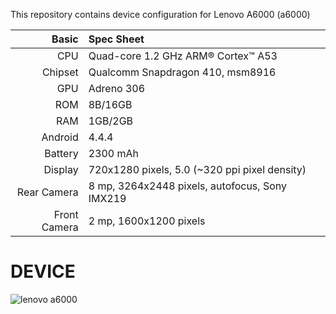 This repository contains device configuration for Lenovo A6000 (a6000)

Basic   | Spec Sheet
-------:|:----------
CPU     | Quad-core 1.2 GHz ARM® Cortex™ A53
Chipset | Qualcomm Snapdragon 410, msm8916
GPU     | Adreno 306
ROM     | 8B/16GB 
RAM     | 1GB/2GB
Android | 4.4.4
Battery | 2300 mAh
Display | 720x1280 pixels, 5.0 (~320 ppi pixel density)
Rear Camera  | 8 mp, 3264x2448 pixels, autofocus, Sony IMX219
Front Camera | 2 mp, 1600x1200 pixels

DEVICE
==================================================
![lenovo a6000](http://img6a.flixcart.com/image/mobile/r/z/z/lenovo-a6000-plus-a6000-plus-400x400-imae6jegmgumrzzs.jpeg)
